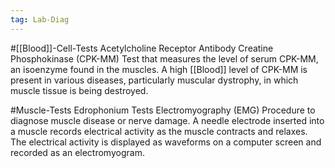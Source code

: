 ```yaml
---
tag: Lab-Diag
---
```

#[[Blood]]-Cell-Tests 
	Acetylcholine Receptor Antibody
	Creatine Phosphokinase (CPK-MM)
		Test that measures the level of serum CPK-MM, an isoenzyme found in the muscles. A high [[Blood]] level of CPK-MM is present in various diseases, particularly muscular dystrophy, in which muscle tissue is being destroyed.

#Muscle-Tests
	Edrophonium Tests
	Electromyography (EMG)
		Procedure to diagnose muscle disease or nerve damage. A needle electrode inserted into a muscle records electrical activity as the muscle contracts and relaxes. The electrical activity is displayed as waveforms on a computer screen and recorded as an electromyogram.